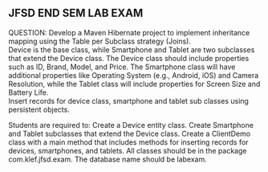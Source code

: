 JFSD END SEM LAB EXAM
------------------------
QUESTION:
Develop a Maven Hibernate project to implement inheritance mapping using the Table per Subclass strategy (Joins).  
Device is the base class, while Smartphone and Tablet are two subclasses that extend the Device class. The Device class should include properties such as ID, Brand, Model, and Price. The Smartphone class will have additional properties like Operating System (e.g., Android, iOS) and Camera Resolution, while the Tablet class will include properties for Screen Size and Battery Life.  
Insert records for device class, smartphone and tablet sub classes using persistent objects.

Students are required to:
Create a Device entity class.
Create Smartphone and Tablet subclasses that extend the Device class.
Create a ClientDemo class with a main method that includes methods for inserting records for devices, smartphones, and tablets.
All classes should be in the package com.klef.jfsd.exam.
The database name should be labexam.

